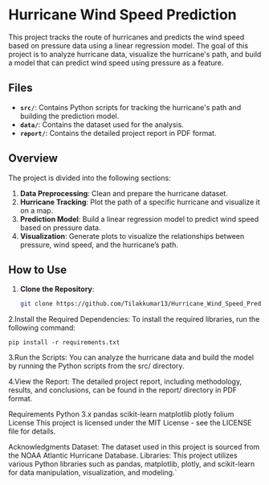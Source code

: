 # Hurricane Wind Speed Prediction

This project tracks the route of hurricanes and predicts the wind speed based on pressure data using a linear regression model. The goal of this project is to analyze hurricane data, visualize the hurricane's path, and build a model that can predict wind speed using pressure as a feature.

## Files

- **`src/`**: Contains Python scripts for tracking the hurricane's path and building the prediction model.
- **`data/`**: Contains the dataset used for the analysis.
- **`report/`**: Contains the detailed project report in PDF format.

## Overview

The project is divided into the following sections:
1. **Data Preprocessing**: Clean and prepare the hurricane dataset.
2. **Hurricane Tracking**: Plot the path of a specific hurricane and visualize it on a map.
3. **Prediction Model**: Build a linear regression model to predict wind speed based on pressure data.
4. **Visualization**: Generate plots to visualize the relationships between pressure, wind speed, and the hurricane’s path.

## How to Use

1. **Clone the Repository**:
   ```bash
   git clone https://github.com/Tilakkumar13/Hurricane_Wind_Speed_Prediction.git

2.Install the Required Dependencies: To install the required libraries, run the following command:
 
	pip install -r requirements.txt

3.Run the Scripts: You can analyze the hurricane data and build the model by running the Python scripts from the src/ directory.

4.View the Report: The detailed project report, including methodology, results, and conclusions, can be found in the report/ directory in PDF format.

Requirements
Python 3.x
pandas
scikit-learn
matplotlib
plotly
folium
License
This project is licensed under the MIT License - see the LICENSE file for details.

Acknowledgments
Dataset: The dataset used in this project is sourced from the NOAA Atlantic Hurricane Database.
Libraries: This project utilizes various Python libraries such as pandas, matplotlib, plotly, and scikit-learn for data manipulation, visualization, and modeling.`
